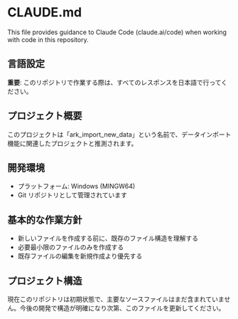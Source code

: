 # CLAUDE.md

This file provides guidance to Claude Code (claude.ai/code) when working with code in this repository.

## 言語設定
**重要**: このリポジトリで作業する際は、すべてのレスポンスを日本語で行ってください。

## プロジェクト概要
このプロジェクトは「ark_import_new_data」という名前で、データインポート機能に関連したプロジェクトと推測されます。

## 開発環境
- プラットフォーム: Windows (MINGW64)
- Git リポジトリとして管理されています

## 基本的な作業方針
- 新しいファイルを作成する前に、既存のファイル構造を理解する
- 必要最小限のファイルのみを作成する
- 既存ファイルの編集を新規作成より優先する

## プロジェクト構造
現在このリポジトリは初期状態で、主要なソースファイルはまだ含まれていません。今後の開発で構造が明確になり次第、このファイルを更新してください。